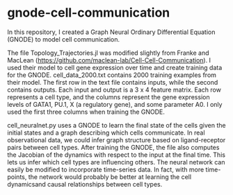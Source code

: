 # gnode-cell-communication
In this repository, I created a Graph Neural Ordinary Differential Equation (GNODE) to
model cell communication.

The file Topology_Trajectories.jl was modified slightly from Franke and MacLean (https://github.com/maclean-lab/Cell-Cell-Communication).
I used their model to cell gene expression over time and create training data for the GNODE. cell_data_2000.txt contains 2000 training
examples from their model. The first row in the text file contains inputs, while the second contains outputs. Each input
and output is a 3 x 4 feature matrix. Each row represents a cell type, and the columns represent the gene expression
levels of GATA1, PU.1, X (a regulatory gene), and some parameter A0. I only used the first three columns when training
the GNODE.

cell_neuralnet.py uses a GNODE to learn the final state of the cells given the initial states and a graph describing which
cells communicate. In real observational data, we could infer graph structure based on ligand-receptor pairs between cell types.
After training the GNODE, the file also computes the Jacobian of the dynamics with respect to the input at the final time. This 
lets us infer which cell types are influencing others. The neural network can easily be modified to incorporate time-series data. 
In fact, with more time-points, the network would probably be better at learning the cell dynamicsand causal relationships between 
cell types.
